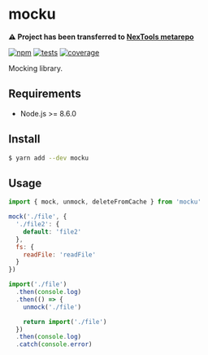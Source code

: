 # mocku

**:warning: Project has been transferred to [NexTools metarepo](https://github.com/nextools/metarepo/tree/master/packages/mocku)**

[![npm](https://img.shields.io/npm/v/mocku.svg?style=flat-square)](https://www.npmjs.com/package/mocku) [![tests](https://img.shields.io/travis/deepsweet/mocku/master.svg?label=tests&style=flat-square)](https://travis-ci.org/deepsweet/mocku) [![coverage](https://img.shields.io/codecov/c/github/deepsweet/mocku.svg?style=flat-square)](https://codecov.io/github/deepsweet/mocku)

Mocking library.

## Requirements

* Node.js >= 8.6.0

## Install

```sh
$ yarn add --dev mocku
```

## Usage

```js
import { mock, unmock, deleteFromCache } from 'mocku'

mock('./file', {
  './file2': {
    default: 'file2'
  },
  fs: {
    readFile: 'readFile'
  }
})

import('./file')
  .then(console.log)
  .then(() => {
    unmock('./file')

    return import('./file')
  })
  .then(console.log)
  .catch(console.error)
```

